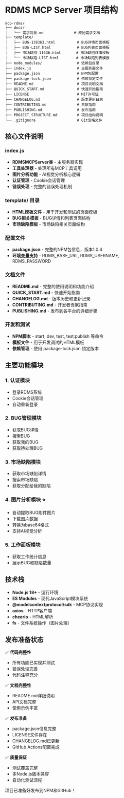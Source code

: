 # RDMS MCP Server 项目结构

```
mcp-rdms/
├── docs/
│   └── 需求背景.md              # 原始需求文档
├── template/
│   ├── BUG-138363.html          # BUG详情页面模板
│   ├── BUG-LIST.html            # BUG列表页面模板
│   ├── 市场缺陷-11636.html       # 市场缺陷详情模板
│   └── 市场缺陷-LIST.html        # 市场缺陷列表模板
├── node_modules/                # 依赖包目录
├── index.js                     # 主服务器文件
├── package.json                 # NPM包配置
├── package-lock.json            # 依赖锁定文件
├── README.md                    # 项目说明文档
├── QUICK_START.md               # 快速开始指南
├── LICENSE                      # MIT许可证
├── CHANGELOG.md                 # 版本更新日志
├── CONTRIBUTING.md              # 贡献指南
├── PUBLISHING.md                # 发布指南
├── PROJECT_STRUCTURE.md         # 项目结构说明
└── .gitignore                   # Git忽略文件
```

## 核心文件说明

### index.js
- **RDMSMCPServer类** - 主服务器实现
- **工具处理器** - 处理所有MCP工具调用
- **图片分析功能** - AI视觉分析核心逻辑
- **认证管理** - Cookie会话管理
- **错误处理** - 完整的错误处理机制

### template/ 目录
- **HTML模板文件** - 用于开发和测试的页面模板
- **BUG相关模板** - BUG详情和列表页面结构
- **市场缺陷模板** - 市场缺陷相关页面结构

### 配置文件
- **package.json** - 完整的NPM包信息，版本1.0.4
- **环境变量支持** - RDMS_BASE_URL, RDMS_USERNAME, RDMS_PASSWORD

### 文档文件
- **README.md** - 完整的使用说明和功能介绍
- **QUICK_START.md** - 快速开始指南
- **CHANGELOG.md** - 版本历史和更新记录
- **CONTRIBUTING.md** - 开发者贡献指南
- **PUBLISHING.md** - 发布到各平台的详细步骤

### 开发和测试
- **NPM脚本** - start, dev, test, test:publish 等命令
- **模板文件** - 用于开发调试的HTML模板
- **依赖管理** - 使用 package-lock.json 锁定版本

## 主要功能模块

### 1. 认证模块
- 登录RDMS系统
- Cookie会话管理
- 自动重新登录

### 2. BUG管理模块
- 获取BUG详情
- 搜索BUG
- 获取我的BUG
- 获取待处理BUG

### 3. 市场缺陷模块
- 获取市场缺陷详情
- 搜索市场缺陷
- 获取分配给我的缺陷

### 4. 图片分析模块 ⭐
- 自动提取BUG附件图片
- 下载图片数据
- 转换为base64格式
- 支持AI视觉分析

### 5. 工作面板模块
- 获取工作统计信息
- 展示BUG和缺陷数量

## 技术栈

- **Node.js 18+** - 运行环境
- **ES Modules** - 现代JavaScript模块系统
- **@modelcontextprotocol/sdk** - MCP协议实现
- **axios** - HTTP客户端
- **cheerio** - HTML解析
- **fs** - 文件系统操作（图片处理）

## 发布准备状态

✅ **代码完整性**
- 所有功能已实现并测试
- 错误处理完善
- 代码注释充分

✅ **文档完整性**
- README.md详细说明
- API文档完整
- 使用示例丰富

✅ **发布准备**
- package.json信息完整
- LICENSE文件存在
- CHANGELOG.md已更新
- GitHub Actions配置完成

✅ **质量保证**
- 测试覆盖完整
- 多Node.js版本兼容
- 自动化测试流程

项目已准备好发布到NPM和GitHub！